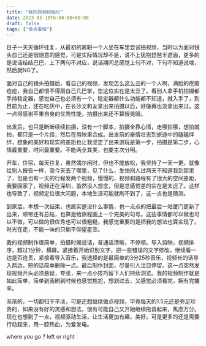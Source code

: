 ```yaml
---
title: "我的视频初始化"
date: 2023-05-10T6:00:00+08:00
draft: false
tags: ["做点事情"]
---
```


日子一天天循环往复，从最初的离职一个人坐在车里尝试拍视频，当时以为面对镜头自己还是很随意的感觉，可是实际情况却不是，说不上犹抱琵琶半遮面，更多的是说话结结巴巴，上下两句不对应，说话期间总感觉上句不对，下句不知道说啥，然后就NG了。

面对自己的镜头拍摄后，看自己的视频，发现怎么这么丑的一个人啊，满脸的疙瘩痘痘，我自己都恨不得扇自己几巴掌，您这位实在是太丑了。看别人拿手机拍摄都手持稳定器，感觉自己也必须有一个，稳定器都什么功能都不知道，就入手了，到目前为止，还在吃灰中，在长沙文和友拿出来拍摄以后，好像再也没拿出来过。这一点得感谢苹果自身的优秀性能，拍摄出来还不算很晃眼。

出发后，也只是断断续续拍摄，没有一个脚本，拍摄全靠心情，走哪拍哪，想拍就拍，都只是一个片段，然后在剪映里合成。出发前的豪情壮志到旅途中的磕磕绊绊，想象的美好和现实的差距也让我坚定了出来游玩是第一步，拍摄是第二步，心情最重要，时间最重要。不能两全其美，也要主次分明。

开车，住宿，每天往复，虽然偶尔闲时，但也不能放松，我坚持了一天一更，就像给别人报告一样，我今天去了哪里，见了什么，生怕别人过两天不知道我到那里了，但是也有一天的行程发两个视频，慢慢的，视频和路程有了很大的空间差距，我要回家了，视频还在深圳，虽然没人想念，但是总感觉差的实在是太远了。这样也导致了，视频定位很大问题，本地生活可能就刷不到了，这一点也是猜测。

到家后，本想一次结束，也属实是没什么事情，也一点点的把最后一站厦门更新了出来，顺带还有总结，也算是给旅程画上一个完美的句号。这些事情都可以做也可以不做，可以做的很优秀也可以很粗糙，我感觉重要的是把我的想法也算实现了。时光在走，不能一味的只躺平仰望星空。

我的视频制作很简单，拍摄时候说话，普通话清晰，不停顿。导入剪映，视频排序，超过1分钟，横屏。紧接着开始识别文字，把一些错误的文字修改，继续看一边是否连贯，紧接着导入音乐，我选择的是最简单的3分25秒音乐，视频长的话导入两边，短的话简单删除一点。最后制作封面，尽量引人注目停留。这一点突然发现视频开头必须悬疑，夸张，来一点小技巧留下人们持续浏览。我的视频制作就是如此简单，简单到我刷到时候也感觉尴尬，想划过去，又感觉必须看完，拥有完播率。

渐渐的，一切都归于平淡，可是还想继续做点视频，毕竟每天的1.5元还是弥足珍贵的，如果没有好的灵感和想法，很有可能自己又开始继续拖沓起来，焦虑万分。现在也想到了一点，视频驱动生活，让生活更加有趣，美好。可是更多的还是需要行动起来，用一腔热血，为爱发电。

where you go ? left or right

